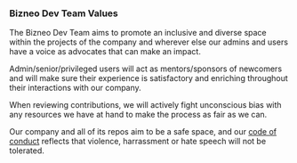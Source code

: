 ### Bizneo Dev Team Values

The Bizneo Dev Team aims to promote an inclusive and diverse space
within the projects of the company and wherever else our admins and users
have a voice as advocates that can make an impact.

Admin/senior/privileged users will act as mentors/sponsors of newcomers and will
make sure their experience is satisfactory and enriching throughout their
interactions with our company.

When reviewing contributions, we will actively fight unconscious bias with any
resources we have at hand to make the process as fair as we can.

Our company and all of its repos aim to be a safe space, and our [code of
conduct](https://github.com/bizneo/base/blob/master/files/CODE_OF_CONDUCT.md)
reflects that violence, harrassment or hate speech will not be tolerated.
